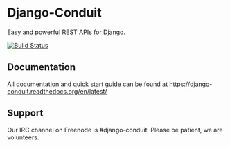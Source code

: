 Django-Conduit
==============

Easy and powerful REST APIs for Django.

[![Build Status](https://travis-ci.org/akoumjian/django-conduit.svg?branch=master)](https://travis-ci.org/akoumjian/django-conduit)

Documentation
-------------

All documentation and quick start guide can be found at https://django-conduit.readthedocs.org/en/latest/

Support
-------

Our IRC channel on Freenode is #django-conduit.  Please be patient, we are volunteers.